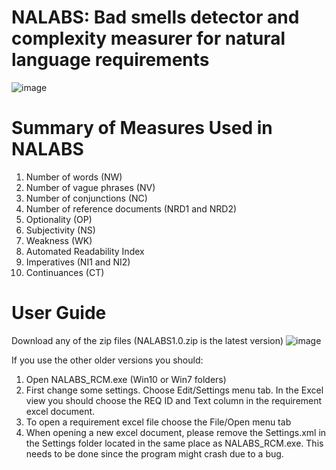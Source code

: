 # NALABS: Bad smells detector and complexity measurer for natural language requirements
![image](https://user-images.githubusercontent.com/7644735/145826101-d9ab2ed6-022c-4468-ae0a-7ef4880b05c1.png)


# Summary of Measures Used in NALABS

1. Number of words (NW) 
2. Number of vague phrases (NV) 
3. Number of conjunctions (NC) 
4. Number of reference documents (NRD1 and NRD2)
5. Optionality (OP) 
6. Subjectivity (NS) 
7. Weakness (WK)
8. Automated Readability Index 
9. Imperatives (NI1 and NI2) 
10. Continuances (CT)


# User Guide
Download any of the zip files (NALABS1.0.zip is the latest version)
![image](https://user-images.githubusercontent.com/7644735/145831728-ba72ab06-59cd-4a10-ac89-1015f9aa4c68.png)

If you use the other older versions you should:
1. Open NALABS_RCM.exe (Win10 or Win7 folders)
2. First change some settings. Choose Edit/Settings menu tab. In the Excel view you should choose the REQ ID and Text column in the requirement excel document.
3. To open a requirement excel file choose the File/Open menu tab
4. When opening a new excel document, please remove the Settings.xml in the Settings folder located in the same place as NALABS_RCM.exe. This needs to be done since the program might crash due to a bug.
